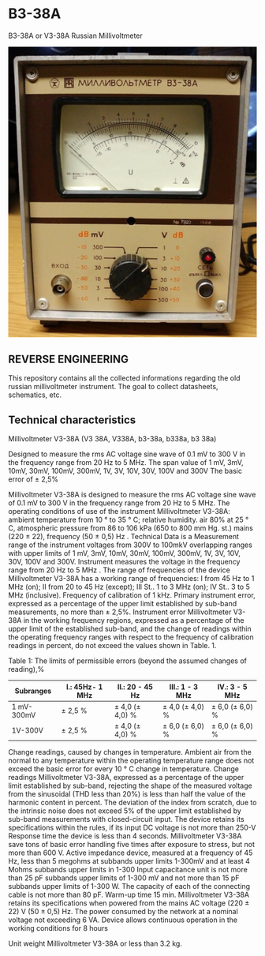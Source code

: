 # B3-38A
B3-38A or V3-38A Russian Millivoltmeter

![Photo](rv_doc/B3-38A.png?raw=true "Photo")

REVERSE ENGINEERING
-------------------
This repository contains all the collected informations regarding the old russian millivoltmeter instrument. The goal to collect datasheets, schematics, etc.

Technical characteristics
-------------------------
Millivoltmeter V3-38A (V3 38A, V338A, b3-38a, b338a, b3 38a)

Designed to measure the rms AC voltage sine wave of 0.1 mV to 300 V in the frequency range from 20 Hz to 5 MHz.
The span value of 1 mV, 3mV, 10mV, 30mV, 100mV, 300mV, 1V, 3V, 10V, 30V, 100V and 300V
The basic error of ± 2,5%

Millivoltmeter V3-38A is designed to measure the rms AC voltage sine wave of 0.1 mV to 300 V in the frequency range from 20 Hz to 5 MHz.
The operating conditions of use of the instrument Millivoltmeter V3-38A: ambient temperature from 10 ° to 35 ° C;
relative humidity. air 80% at 25 ° C, atmospheric pressure from 86 to 106 kPa (650 to 800 mm Hg. st.) mains (220 ± 22), frequency (50 ± 0,5) Hz .
Technical Data is a
Measurement range of the instrument voltages from 300V to 100mkV overlapping ranges with upper limits of 1 mV, 3mV, 10mV, 30mV, 100mV, 300mV, 1V, 3V, 10V, 30V, 100V and 300V. Instrument measures the voltage in the frequency range from 20 Hz to 5 MHz .
The range of frequencies of the device Millivoltmeter V3-38A has a working range of frequencies:
I from 45 Hz to 1 MHz (on);
II from 20 to 45 Hz (except);
III St.. 1 to 3 MHz (on);
IV St.. 3 to 5 MHz (inclusive).
Frequency of calibration of 1 kHz. Primary instrument error, expressed as a percentage of the upper limit established by sub-band measurements, no more than ± 2,5%.
Instrument error Millivoltmeter V3-38A in the working frequency regions, expressed as a percentage of the upper limit of the established sub-band, and the change of readings within the operating frequency ranges with respect to the frequency of calibration readings in percent, do not exceed the values ​​shown in Table. 1.

 
Table 1: The limits of permissible errors (beyond the assumed changes of reading),%

| Subranges | I.: 45Hz- 1 MHz | II.: 20 - 45 Hz | III.:  1 - 3 MHz | IV.: 3 - 5 MHz |
| --- | --- | --- | --- | --- |
| 1 mV-300mV | ± 2,5 % | ± 4,0 (± 4,0) % | ± 4,0 (± 4,0) % | ± 6,0 (± 6,0) % |
| 1V-300V | ± 2,5 % | ± 4,0 (± 4,0) % | ± 6,0 (± 6,0) % | ± 6,0 (± 6,0) % |

Change readings, caused by changes in temperature. Ambient air from the normal to any temperature within the operating temperature range does not exceed the basic error for every 10 ° C change in temperature.
Change readings Millivoltmeter V3-38A, expressed as a percentage of the upper limit established by sub-band, rejecting the shape of the measured voltage from the sinusoidal (THD less than 20%) is less than half the value of the harmonic content in percent.
The deviation of the index from scratch, due to the intrinsic noise does not exceed 5% of the upper limit established by sub-band measurements with closed-circuit input.
The device retains its specifications within the rules, if its input DC voltage is not more than 250-V
Response time the device is less than 4 seconds.
Millivoltmeter V3-38A save tons of basic error handling five times after exposure to stress, but not more than 600 V.
Active impedance device, measured at a frequency of 45 Hz, less than 5 megohms at subbands upper limits 1-300mV and at least 4 Mohms subbands upper limits in 1-300
Input capacitance unit is not more than 25 pF subbands upper limits of 1-300 mV and not more than 15 pF subbands upper limits of 1-300 W.
The capacity of each of the connecting cable is not more than 80 pF. Warm-up time 15 min. Millivoltmeter V3-38A retains its specifications when powered from the mains AC voltage (220 ± 22) V (50 ± 0,5) Hz.
The power consumed by the network at a nominal voltage not exceeding 6 VA. Device allows continuous operation in the working conditions for 8 hours

Unit weight Millivoltmeter V3-38A or less than 3.2 kg.
